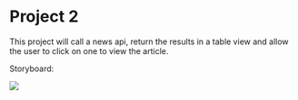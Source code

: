 # Project 2

This project will call a news api, return the results in a table view and allow the user to click on one to view the article.

Storyboard:

![](https://raw.githubusercontent.com/moskowizzle/Project2/df48e5d4a8ddbb1bcb633a64bdf63ea789895ea4/Main_storyboard_—_Edited.png)